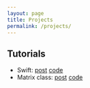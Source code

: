 ```yaml
---
layout: page
title: Projects
permalink: /projects/
---
```



## Tutorials

- Swift: [post](/posts/buildsystems/swift) [code](https://github.com/kasperengelen/tutorial_code/tree/main/buildsystems/swift)
- Matrix class: [post](/posts/linalg/matrix) [code](https://github.com/kasperengelen/tutorial_code/tree/main/linalg/matrix)
